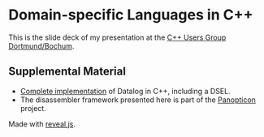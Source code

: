 # Domain-specific Languages in C++

This is the slide deck of my presentation at the [C++ Users Group Dortmund/Bochum](http://pottcpp.de/).

## Supplemental Material

- [Complete implementation](https://github.com/flanfly/datalog) of Datalog in C++, including a DSEL.
- The disassembler framework presented here is part of the [Panopticon](http://panopticon.re/) project.

Made with [reveal.js](http://lab.hakim.se/reveal-js/#/).
